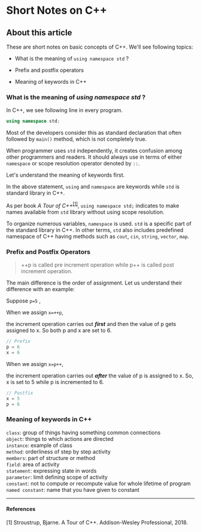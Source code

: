 # Short Notes on C++

## About this article

These are short notes on basic concepts of C++. We'll see following topics:

- What is the meaning of `using namespace std` ?

- Prefix and postfix operators

- Meaning of keywords in C++

### **What is the meaning of *using namespace std* ?**

In C++, we see following line in every program.

```c++
using namespace std; 
```

Most of the developers consider this as standard declaration that often followed by `main()` method, which is not completely true. 

When programmer uses `std` independently, it creates confusion among other programmers and readers. It should always use in terms of either `namespace` or scope resolution operator denoted by `::`.

Let's understand the meaning of keywords first. 

In the above statement, `using` and `namespace` are keywords while `std` is standard library in C++.

As per book *A Tour of C++*<sup><a href="#1">[1]</a></sup>, `using namespace std;` indicates to make names available from `std` library without using scope resolution.

To organize numerous variables, `namespace` is used. `std` is a specific part of the standard library in C++. In other terms, `std` also includes predefined namespace of C++ having methods such as `cout`, `cin`, `string`, `vector`, `map`.

### **Prefix and Postfix Operators**

> ++p is called pre increment operation while p++ is called post increment operation.

The main difference is the order of assignment. Let us understand their difference with an example:

Suppose `p=5` ,

When we assign `x=++p`,

the increment operation carries out ***first*** and then the value of p gets assigned to x. So both p and x are set to 6.

```c++
// Prefix
p = 6
x = 6
```

When we assign `x=p++`, 

the increment operation carries out ***after*** the value of p is assigned to x. So, x is set to 5 while p is incremented to 6.

```c++
// Postfix
x = 5
p = 6
```

### **Meaning of keywords in C++**

`class`: group of things having something common connections \
`object`: things to which actions are directed \
`instance`: example of class \
`method`: orderliness of step by step activity \
`members`: part of structure or method \
`field`: area of activity \
`statement`: expressing state in words \
`parameter`: limit defining scope of activity \
`constant`: not to compute or recompute value for whole lifetime of program \
`named constant`: name that you have given to constant

---
<h4 id="1">
References
</h4>
[1] Stroustrup, Bjarne. A Tour of C++. Addison-Wesley Professional, 2018.